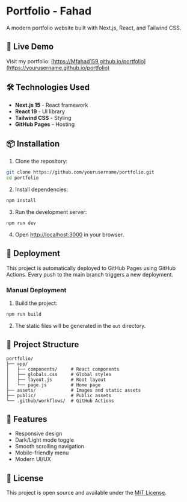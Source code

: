 # Portfolio - Fahad

A modern portfolio website built with Next.js, React, and Tailwind CSS.

## 🚀 Live Demo

Visit my portfolio: [https://Mfahad159.github.io/portfolio](https://yourusername.github.io/portfolio)

## 🛠️ Technologies Used

- **Next.js 15** - React framework
- **React 19** - UI library
- **Tailwind CSS** - Styling
- **GitHub Pages** - Hosting

## 📦 Installation

1. Clone the repository:
```bash
git clone https://github.com/yourusername/portfolio.git
cd portfolio
```

2. Install dependencies:
```bash
npm install
```

3. Run the development server:
```bash
npm run dev
```

4. Open [http://localhost:3000](http://localhost:3000) in your browser.

## 🚀 Deployment

This project is automatically deployed to GitHub Pages using GitHub Actions. Every push to the main branch triggers a new deployment.

### Manual Deployment

1. Build the project:
```bash
npm run build
```

2. The static files will be generated in the `out` directory.

## 📁 Project Structure

```
portfolio/
├── app/
│   ├── components/     # React components
│   ├── globals.css     # Global styles
│   ├── layout.js       # Root layout
│   └── page.js         # Home page
├── assets/             # Images and static assets
├── public/             # Public assets
└── .github/workflows/  # GitHub Actions
```

## 🎨 Features

- Responsive design
- Dark/Light mode toggle
- Smooth scrolling navigation
- Mobile-friendly menu
- Modern UI/UX

## 📝 License

This project is open source and available under the [MIT License](LICENSE).

